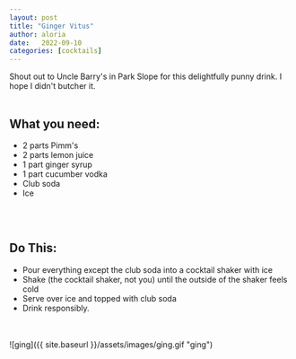```yaml
---
layout: post
title: "Ginger Vitus"
author: aloria
date:   2022-09-10
categories: [cocktails]
---
```

Shout out to Uncle Barry's in Park Slope for this delightfully punny drink. I hope I didn't butcher it.<br/>
<br/>
## What you need:
* 2 parts Pimm's
* 2 parts lemon juice
* 1 part ginger syrup
* 1 part cucumber vodka
* Club soda
* Ice
<br/>
<br/>

## Do This:
* Pour everything except the club soda into a cocktail shaker with ice
* Shake (the cocktail shaker, not you) until the outside of the shaker feels cold
* Serve over ice and topped with club soda
* Drink responsibly.

<br/>
<br/>
![ging]({{ site.baseurl }}/assets/images/ging.gif "ging")
